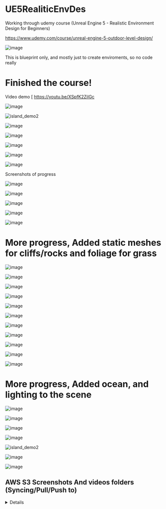 # UE5RealiticEnvDes
Working through udemy course (Unreal Engine 5 - Realistic Environment Design for Beginners)

https://www.udemy.com/course/unreal-engine-5-outdoor-level-design/

![image](https://user-images.githubusercontent.com/3318539/180628106-1d472873-0100-45d9-a9b5-ab40a4dbfa76.png)

This is blueprint only, and mostly just to create enviroments, so no code really


# Finished the course!

Video demo
[
https://youtu.be/XSpfK2ZilGc

![image](https://user-images.githubusercontent.com/3318539/180394217-8f591824-ba1e-4f29-97ca-dedd00fac729.png)



![island_demo2](https://user-images.githubusercontent.com/3318539/180360949-3e27057b-a120-4170-87d5-c1c6c13fab54.gif)

![image](https://user-images.githubusercontent.com/3318539/180367322-297a56a6-dc7b-4263-9fb8-ba8c6cd1ff14.png)

![image](https://user-images.githubusercontent.com/3318539/180367361-1ab5bbc9-15ce-4558-81ed-c47baa5fa8c1.png)

![image](https://user-images.githubusercontent.com/3318539/180367406-202e70c1-7cb9-4f93-8f97-42de3c77fd59.png)


![image](https://user-images.githubusercontent.com/3318539/180367428-4c610365-4284-4590-a81e-c7f2a0f1aef4.png)

![image](https://user-images.githubusercontent.com/3318539/180367493-58910962-c395-442d-9e24-25889824c251.png)


Screenshots of progress

![image](https://user-images.githubusercontent.com/3318539/179452464-ebfde456-17a7-4a9b-82fb-6380e3d29997.png)


![image](https://user-images.githubusercontent.com/3318539/179452513-37b003a3-625d-471e-b843-0fabbdb7837a.png)



![image](https://user-images.githubusercontent.com/3318539/179452536-defed7fc-54f8-4817-89d7-d0e8a5564131.png)

![image](https://user-images.githubusercontent.com/3318539/179452652-aaa13b41-4c05-4acc-a570-a4c8245d76f1.png)



![image](https://user-images.githubusercontent.com/3318539/179452675-4e966cd2-0974-4d74-a7fa-a566e6832cb6.png)



# More progress, Added static meshes for cliffs/rocks and foliage for grass

![image](https://user-images.githubusercontent.com/3318539/179942581-20ecc05a-978d-48ce-b910-a01e20db27ca.png)


![image](https://user-images.githubusercontent.com/3318539/179942861-725c19f3-dad0-4d27-9f03-84dc782a200e.png)


![image](https://user-images.githubusercontent.com/3318539/179943002-818905f9-bc12-4b0e-91fd-9c49602819ce.png)


![image](https://user-images.githubusercontent.com/3318539/179943084-b460f822-94bc-42f0-a9ef-451d518f2233.png)

![image](https://user-images.githubusercontent.com/3318539/179944852-f7a7b61d-17d2-4dea-ae73-e3c6eefa4ded.png)


![image](https://user-images.githubusercontent.com/3318539/179943226-ad86c1ef-7249-4166-88d4-c2403f89e365.png)


![image](https://user-images.githubusercontent.com/3318539/179943273-7e3f54ac-2298-449a-bbe7-c581d8ec555a.png)


![image](https://user-images.githubusercontent.com/3318539/179943395-d5e5ef1a-a164-4fb6-959a-dab175a56ab5.png)




![image](https://user-images.githubusercontent.com/3318539/179944440-bbda9a6c-a42d-4317-9804-0b467bd1219e.png)



![image](https://user-images.githubusercontent.com/3318539/179944330-8ef19631-8606-431c-8db7-fd74b8893ae3.png)



![image](https://user-images.githubusercontent.com/3318539/179944106-0ba2ff41-894e-4a07-bdd6-685cdaa83b39.png)


# More progress, Added ocean, and lighting to the scene 

![image](https://user-images.githubusercontent.com/3318539/180356607-af18ba0f-f887-4561-87a4-3dba4d1405cc.png)


![image](https://user-images.githubusercontent.com/3318539/180356657-b9a5b83d-25f4-4067-843d-9db807b20561.png)

![image](https://user-images.githubusercontent.com/3318539/180356737-972b146d-124a-4425-8d48-7143844765f8.png)

![image](https://user-images.githubusercontent.com/3318539/180356777-77c9edd4-e61f-4891-bf50-a9702123d615.png)


![island_demo2](https://user-images.githubusercontent.com/3318539/180360949-3e27057b-a120-4170-87d5-c1c6c13fab54.gif)

  
![image](https://user-images.githubusercontent.com/3318539/180361054-f5a3d9d0-a3e8-4179-819d-b571e9335785.png)

![image](https://user-images.githubusercontent.com/3318539/180361087-38b27a04-18a3-4f8d-86c9-4d4bc5dc841e.png)





## AWS S3 Screenshots And videos folders (Syncing/Pull/Push to)

<details>
The Content folder is stored in s3 bucket

Pull down from bucket
  
```
  aws s3 cp --recursive s3://<bucket>/UE5RealisticEnvDes/Content UE5RealisticEnvDes/Content 
```

Push to bucket
```
  aws s3 cp --recursive UE5RealisticEnvDes/Content s3://<bucket>/UE5RealisticEnvDes/Content
```

Or just do a sync
```
  aws s3 sync UE5RealisticEnvDes/Content s3://<bucket>/UE5RealisticEnvDes/Content --delete  

```
</details>
